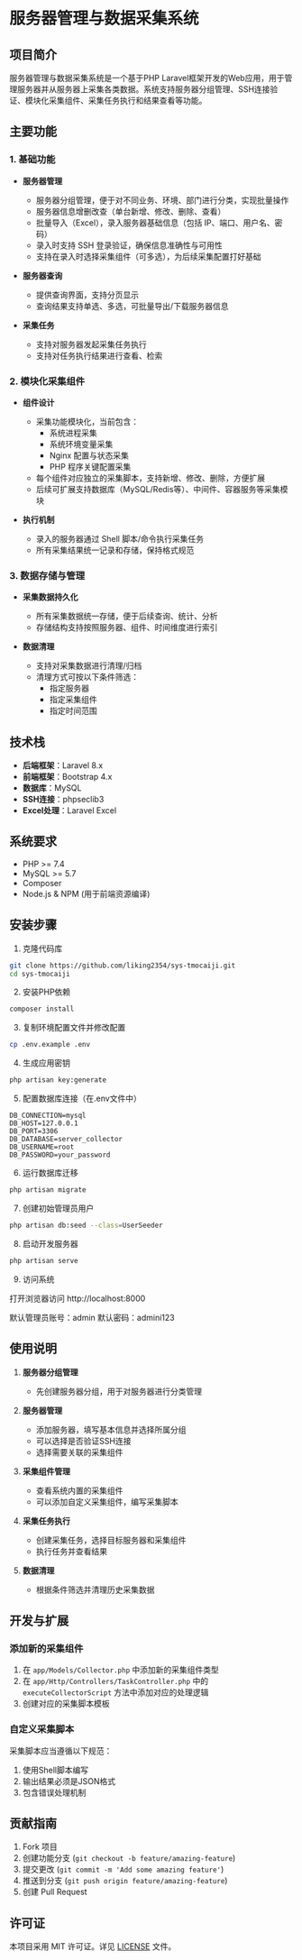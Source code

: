 # 服务器管理与数据采集系统

## 项目简介

服务器管理与数据采集系统是一个基于PHP Laravel框架开发的Web应用，用于管理服务器并从服务器上采集各类数据。系统支持服务器分组管理、SSH连接验证、模块化采集组件、采集任务执行和结果查看等功能。

## 主要功能

### 1. 基础功能

- **服务器管理**
  - 服务器分组管理，便于对不同业务、环境、部门进行分类，实现批量操作
  - 服务器信息增删改查（单台新增、修改、删除、查看）
  - 批量导入（Excel），录入服务器基础信息（包括 IP、端口、用户名、密码）
  - 录入时支持 SSH 登录验证，确保信息准确性与可用性
  - 支持在录入时选择采集组件（可多选），为后续采集配置打好基础

- **服务器查询**
  - 提供查询界面，支持分页显示
  - 查询结果支持单选、多选，可批量导出/下载服务器信息

- **采集任务**
  - 支持对服务器发起采集任务执行
  - 支持对任务执行结果进行查看、检索

### 2. 模块化采集组件

- **组件设计**
  - 采集功能模块化，当前包含：
    - 系统进程采集
    - 系统环境变量采集
    - Nginx 配置与状态采集
    - PHP 程序关键配置采集
  - 每个组件对应独立的采集脚本，支持新增、修改、删除，方便扩展
  - 后续可扩展支持数据库（MySQL/Redis等）、中间件、容器服务等采集模块

- **执行机制**
  - 录入的服务器通过 Shell 脚本/命令执行采集任务
  - 所有采集结果统一记录和存储，保持格式规范

### 3. 数据存储与管理

- **采集数据持久化**
  - 所有采集数据统一存储，便于后续查询、统计、分析
  - 存储结构支持按照服务器、组件、时间维度进行索引

- **数据清理**
  - 支持对采集数据进行清理/归档
  - 清理方式可按以下条件筛选：
    - 指定服务器
    - 指定采集组件
    - 指定时间范围

## 技术栈

- **后端框架**：Laravel 8.x
- **前端框架**：Bootstrap 4.x
- **数据库**：MySQL
- **SSH连接**：phpseclib3
- **Excel处理**：Laravel Excel

## 系统要求

- PHP >= 7.4
- MySQL >= 5.7
- Composer
- Node.js & NPM (用于前端资源编译)

## 安装步骤

1. 克隆代码库

```bash
git clone https://github.com/liking2354/sys-tmocaiji.git
cd sys-tmocaiji
```

2. 安装PHP依赖

```bash
composer install
```

3. 复制环境配置文件并修改配置

```bash
cp .env.example .env
```

4. 生成应用密钥

```bash
php artisan key:generate
```

5. 配置数据库连接（在.env文件中）

```
DB_CONNECTION=mysql
DB_HOST=127.0.0.1
DB_PORT=3306
DB_DATABASE=server_collector
DB_USERNAME=root
DB_PASSWORD=your_password
```

6. 运行数据库迁移

```bash
php artisan migrate
```

7. 创建初始管理员用户

```bash
php artisan db:seed --class=UserSeeder
```

8. 启动开发服务器

```bash
php artisan serve
```

9. 访问系统

打开浏览器访问 http://localhost:8000

默认管理员账号：admin
默认密码：admini123

## 使用说明

1. **服务器分组管理**
   - 先创建服务器分组，用于对服务器进行分类管理

2. **服务器管理**
   - 添加服务器，填写基本信息并选择所属分组
   - 可以选择是否验证SSH连接
   - 选择需要关联的采集组件

3. **采集组件管理**
   - 查看系统内置的采集组件
   - 可以添加自定义采集组件，编写采集脚本

4. **采集任务执行**
   - 创建采集任务，选择目标服务器和采集组件
   - 执行任务并查看结果

5. **数据清理**
   - 根据条件筛选并清理历史采集数据

## 开发与扩展

### 添加新的采集组件

1. 在 `app/Models/Collector.php` 中添加新的采集组件类型
2. 在 `app/Http/Controllers/TaskController.php` 中的 `executeCollectorScript` 方法中添加对应的处理逻辑
3. 创建对应的采集脚本模板

### 自定义采集脚本

采集脚本应当遵循以下规范：

1. 使用Shell脚本编写
2. 输出结果必须是JSON格式
3. 包含错误处理机制

## 贡献指南

1. Fork 项目
2. 创建功能分支 (`git checkout -b feature/amazing-feature`)
3. 提交更改 (`git commit -m 'Add some amazing feature'`)
4. 推送到分支 (`git push origin feature/amazing-feature`)
5. 创建 Pull Request

## 许可证

本项目采用 MIT 许可证。详见 [LICENSE](LICENSE) 文件。